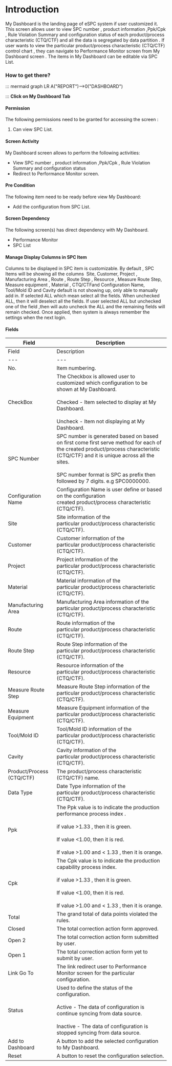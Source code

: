# Introduction

My Dashboard is the landing page of eSPC system if user customized it. 
This screen allows user to view SPC number , product information ,Ppk/Cpk , Rule Violation Summary and configuration status of each product/process characteristic (CTQ/CTF) and all the data is segregated by data partition . If user wants to view the particular product/process characteristic (CTQ/CTF) control chart , they can navigate to Performance Monitor screen from My Dashboard screen . The items in My Dashboard can be editable via SPC List.


### How to get there?



::: mermaid
graph LR
A("REPORT")-->0("DASHBOARD")

:::
**Click on My Dashboard Tab** 


#### Permission

The following permissions need to be granted for accessing the screen :

1.  Can view SPC List.

#### Screen Activity

My Dashboard screen allows to perform the following activities:

*   View SPC number , product information ,Ppk/Cpk , Rule Violation Summary and configuration status 
*   Redirect to Performance Monitor screen.

#### Pre Condition

The following item need to be ready before view My Dashboard:

*   Add the configuration from SPC List.

#### Screen Dependency

The following screen(s) has direct dependency with My Dashboard.

*   Performance Monitor
*   SPC List

#### Manage Display Columns in SPC Item

Columns to be displayed in SPC item is customizable. By default , SPC Items will be showing all the columns  Site, Customer, Project , Manufacturing Area , Route , Route Step , Resource , Measure Route Step, Measure equipment , Material , CTQ/CTFand Configuration Name, Tool/Mold ID and Cavity default is not showing up, only able to manually add in. If selected ALL which mean select all the fields. When unchecked ALL, then it will deselect all the fields. If user selected ALL but unchecked one of the field ,then will auto uncheck the ALL and the remaining fields will remain checked. Once applied, then system is always remember the settings when the next login.

#### Fields

| Field  | Description |
| --- | --- |
| Field  | Description |
| --- | --- |
| No. | Item numbering. |
| CheckBox | The Checkbox is allowed user to customized which configuration to be shown at My Dashboard.<br /><br />Checked - Item selected to display at My Dashboard.<br /><br />Uncheck - Item not displaying at My Dashboard. |
| SPC Number | SPC number is generated based on based on first come first serve method for each of the created product/process characteristic (CTQ/CTF) and it is unique across all the sites.<br /><br />SPC number format is SPC as prefix then followed by 7 digits. e.g SPC0000000. |
| Configuration Name | Configuration Name is user define or based on the configuration created product/process characteristic (CTQ/CTF). |
| Site  | Site information of the particular product/process characteristic (CTQ/CTF). |
| Customer | Customer information of the particular product/process characteristic (CTQ/CTF). |
| Project | Project information of the particular product/process characteristic (CTQ/CTF). |
| Material | Material information of the particular product/process characteristic (CTQ/CTF). |
| Manufacturing Area | Manufacturing Area information of the particular product/process characteristic (CTQ/CTF). |
| Route | Route information of the particular product/process characteristic (CTQ/CTF). |
| Route Step | Route Step information of the particular product/process characteristic (CTQ/CTF). |
| Resource | Resource information of the particular product/process characteristic (CTQ/CTF). |
| Measure Route Step | Measure Route Step information of the particular product/process characteristic (CTQ/CTF). |
| Measure Equipment | Measure Equipment information of the particular product/process characteristic (CTQ/CTF). |
| Tool/Mold ID | Tool/Mold ID information of the particular product/process characteristic (CTQ/CTF). |
| Cavity | Cavity information of the particular product/process characteristic (CTQ/CTF). |
| Product/Process (CTQ/CTF) | The product/process characteristic (CTQ/CTF) name. |
| Data Type | Date Type information of the particular product/process characteristic (CTQ/CTF). |
| Ppk | The Ppk value is to indicate the production performance process index . <br /><br />if value >1.33 , then it is green.<br /><br />If value <1.00, then it is red.<br /><br />If value >1.00 and < 1.33 , then it is orange. |
| Cpk | The Cpk value is to indicate the production capability process index. <br /><br />if value >1.33 , then it is green.<br /><br />If value <1.00, then it is red.<br /><br />If value >1.00 and < 1.33 , then it is orange. |
| Total | The grand total of data points violated the rules. |
| Closed | The total correction action form approved. |
| Open 2 | The total correction action form submitted by user. |
| Open 1 | The total correction action form yet to submit by user. |
| Link Go To | The link redirect user to Performance Monitor screen for the particular configuration. |
| Status | Used to define the status of the configuration.<br /><br />Active - The data of configuration is continue syncing from data source.<br /><br />Inactive - The data of configuration is stopped syncing from data source. |
| Add to Dashboard | A button to add the selected configuration to My Dashboard. |
| Reset | A button to reset the configuration selection. |